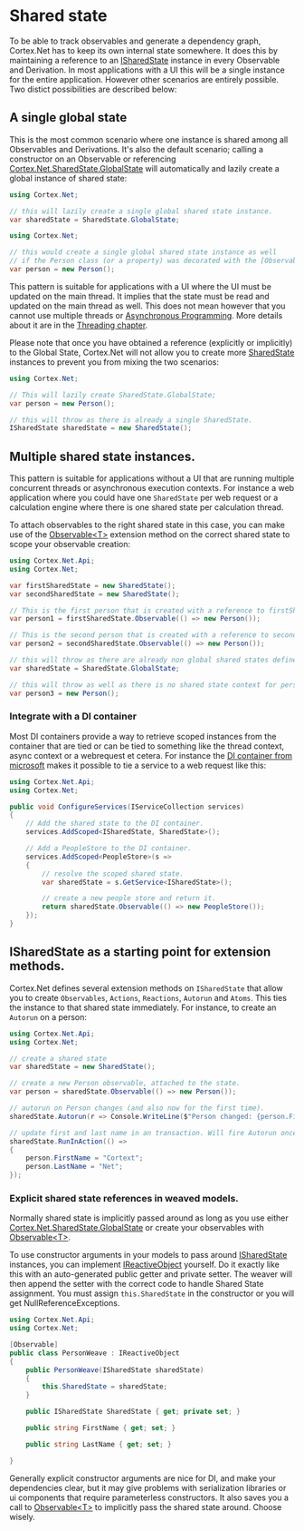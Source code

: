 # Shared state

To be able to track observables and generate a dependency graph, Cortex.Net has to
keep its own internal state somewhere. It does this by maintaining a reference to an
[ISharedState](xref:Cortex.Net.ISharedState) instance in every Observable and Derivation.
In most applications with a UI this will be a single instance for the entire application.
However other scenarios are entirely possible. Two distict possibilities are described below:

## A single global state

This is the most common scenario where one instance is shared among all Observables and
Derivations. It's also the default scenario; calling a constructor on an Observable or
referencing [Cortex.Net.SharedState.GlobalState](xref:Cortex.Net.SharedState.GlobalState)
will automatically and lazily create a global instance of shared state:

```csharp
using Cortex.Net;

// this will lazily create a single global shared state instance.
var sharedState = SharedState.GlobalState;
```

```csharp
using Cortex.Net;

// this would create a single global shared state instance as well
// if the Person class (or a property) was decorated with the [Observable] attribute.
var person = new Person();
```

This pattern is suitable for applications with a UI where the UI must be updated
on the main thread. It implies that the state must be read and updated on the main thread
as well. This does not mean however that you cannot use multiple threads or 
[Asynchronous Programming](https://en.wikipedia.org/wiki/Async/await). More details about
it are in the [Threading chapter](threading.md).

Please note that once you have obtained a reference (explicitly or implicitly) to the
Global State, Cortex.Net will not allow you to create more [SharedState](xref:Cortex.Net.SharedState)
instances to prevent you from mixing the two scenarios:

```csharp
using Cortex.Net;

// This will lazily create SharedState.GlobalState;
var person = new Person();

// this will throw as there is already a single SharedState.
ISharedState sharedState = new SharedState();
```

## Multiple shared state instances.

This pattern is suitable for applications without a UI that are running multiple concurrent
threads or asynchronous execution contexts. For instance a web application where you could have
one `SharedState` per web request or a calculation engine where there is one shared state per
calculation thread. 

To attach observables to the right shared state in this case, you can make use of the
[Observable&lt;T&gt;](xref:Cortex.Net.Api.SharedStateObservableExtensions.Observable*) extension
method on the correct shared state to scope your observable creation:

```csharp
using Cortex.Net.Api;
using Cortex.Net;

var firstSharedState = new SharedState();
var secondSharedState = new SharedState();

// This is the first person that is created with a reference to firstSharedState
var person1 = firstSharedState.Observable(() => new Person());

// This is the second person that is created with a reference to secondSharedState
var person2 = secondSharedState.Observable(() => new Person());

// this will throw as there are already non global shared states defined.
var sharedState = SharedState.GlobalState;

// this will throw as well as there is no shared state context for person3.
var person3 = new Person();

```

### Integrate with a DI container

Most DI containers provide a way to retrieve scoped instances from the container
that are tied or can be tied to something like the thread context, async context
or a webrequest et cetera. For instance the
[DI container from microsoft](https://docs.microsoft.com/en-us/aspnet/core/fundamentals/dependency-injection)
makes it possible to tie a service to a web request like this:

```csharp
using Cortex.Net.Api;
using Cortex.Net;

public void ConfigureServices(IServiceCollection services)
{
    // Add the shared state to the DI container.
    services.AddScoped<ISharedState, SharedState>();

    // Add a PeopleStore to the DI container.
    services.AddScoped<PeopleStore>(s =>
    {
        // resolve the scoped shared state.
        var sharedState = s.GetService<ISharedState>();

        // create a new people store and return it.
        return sharedState.Observable(() => new PeopleStore());
    });
}
```

## ISharedState as a starting point for extension methods.

Cortex.Net defines several extension methods on `ISharedState` that
allow you to create `Observables`, `Actions`, `Reactions`, `Autorun` and `Atoms`.
This ties the instance to that shared state immediately.
For instance, to create an `Autorun` on a person:

```csharp
using Cortex.Net.Api;
using Cortex.Net;

// create a shared state
var sharedState = new SharedState();

// create a new Person observable, attached to the state.
var person = sharedState.Observable(() => new Person());

// autorun on Person changes (and also now for the first time).
sharedState.Autorun(r => Console.WriteLine($"Person changed: {person.FirstName} {person.LastName}"));

// update first and last name in an transaction. Will fire Autorun once again.
sharedState.RunInAction(() =>
{
    person.FirstName = "Cortext";
    person.LastName = "Net";
});
```

### Explicit shared state references in weaved models.

Normally shared state is implicitly passed around as long as you use either
[Cortex.Net.SharedState.GlobalState](xref:Cortex.Net.SharedState.GlobalState) or
create your observables with [Observable&lt;T&gt;](xref:Cortex.Net.Api.SharedStateObservableExtensions.Observable*).

To use constructor arguments in your models to pass around [ISharedState](xref:Cortex.Net.ISharedState) instances,
you can implement [IReactiveObject](xref:Cortex.Net.IReactiveObject) yourself. Do it exactly like this with an
auto-generated public getter and private setter. The weaver will then append the setter with the correct code to
handle Shared State assignment. You must assign `this.SharedState` in the constructor or you will get 
NullReferenceExceptions.

```csharp
using Cortex.Net.Api;
using Cortex.Net;

[Observable]
public class PersonWeave : IReactiveObject
{
    public PersonWeave(ISharedState sharedState)
    {
        this.SharedState = sharedState;
    }

    public ISharedState SharedState { get; private set; }

    public string FirstName { get; set; }

    public string LastName { get; set; }

}
```

Generally explicit constructor arguments are nice for DI, and make your dependencies clear, but it
may give problems with serialization libraries or ui components that require parameterless constructors.
It also saves you a call to [Observable&lt;T&gt;](xref:Cortex.Net.Api.SharedStateObservableExtensions.Observable*)
to implicitly pass the shared state around. Choose wisely.

